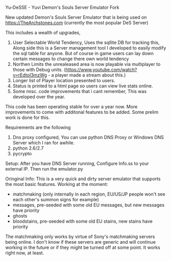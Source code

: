 Yu-DeSSE - Yuvi Demon's Souls Server Emulator Fork

New updated Demon's Souls Server Emulator that is being used on https://TheArchstones.com (currently the most popular DeS Server)

This includes a wealth of upgrades,
1) User Selectable World Tendency, 
	Uses the sqllite DB for tracking this, Along side this is a Server management tool I developed to easily modify the sql table for anyone. But of course in game users can lay down certain messages to change there own world tendency
2) Northen Limits the unrealeased area is now playable via multiplayer to those with Debug units. (https://www.youtube.com/watch?v=rEdtoI3mzWg -  a player made a stream about this.)
3) Longer list of Player location presented to users.
4) Status is printed to a html page so users can view live stats online.
5) Some misc. code improvements that i cant remember, This was developed over the year. 

This code has been operating stable for over a year now. More improvements to come with additonal features to be added.
Some prelim work is done for this. 


Requirements are the following
1) Dns proxy configured, You can use python DNS Proxy or Windows DNS Server which I ran for awhile.
2) python 2.6/2.7
3) pycrypto 

Setup:
After you have DNS Server running, Configure Info.ss to your external IP.
Then run the emulator.py


Oringinal Info:
This is a very quick and dirty server emulator that supports the most basic features.
Working at the moment:

 - matchmaking (only internally in each region, EU/US/JP people won't see each other's summon signs for example)
 - messages, pre-seeded with some old EU messages, but new messages have priority
 - ghosts
 - bloodstains, pre-seeded with some old EU stains, new stains have priority
 
The matchmaking only works by virtue of Sony's matchmaking servers being online. I don't know
if these servers are generic and will continue working in the future or if they might
be turned off at some point. It works right now, at least.

